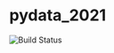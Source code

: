 # pydata_2021

![Build Status](https://github.com/abhilb/pydata_2021/actions/workflows/python-app.yml/badge.svg)
